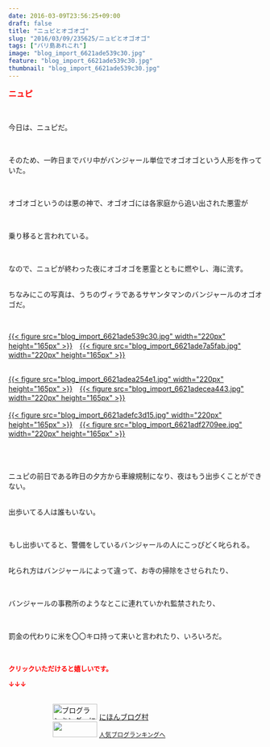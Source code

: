 ```yaml
---
date: 2016-03-09T23:56:25+09:00
draft: false
title: "ニュピとオゴオゴ"
slug: "2016/03/09/235625/ニュピとオゴオゴ"
tags: ["バリ島あれこれ"]
image: "blog_import_6621ade539c30.jpg"
feature: "blog_import_6621ade539c30.jpg"
thumbnail: "blog_import_6621ade539c30.jpg"
---
```

<p><font color="#ff0000" size="3"><strong>ニュピ</strong></font></p><br/><p>今日は、ニュピだ。</p><br/><p>そのため、一昨日までバリ中がバンジャール単位でオゴオゴという人形を作っていた。</p><br/><p>オゴオゴというのは悪の神で、オゴオゴには各家庭から追い出された悪霊が</p><br/><p>乗り移ると言われている。</p><br/><p>なので、ニュピが終わった夜にオゴオゴを悪霊とともに燃やし、海に流す。</p><p><br/>ちなみにこの写真は、うちのヴィラであるサヤンタマンのバンジャールのオゴオゴだ。</p><br/><p><a href="blog_import_6621ade6760da.jpg">{{< figure src="blog_import_6621ade539c30.jpg" width="220px" height="165px" >}}</a>　<a href="blog_import_6621ade8d6022.jpg">{{< figure src="blog_import_6621ade7a5fab.jpg" width="220px" height="165px" >}}</a></p><p><br/><a href="blog_import_6621adeb7f64e.jpg">{{< figure src="blog_import_6621adea254e1.jpg" width="220px" height="165px" >}}</a>　<a href="blog_import_6621adee3a669.jpg">{{< figure src="blog_import_6621adecea443.jpg" width="220px" height="165px" >}}</a><br/><br/><a href="blog_import_6621adf13d0c5.jpg">{{< figure src="blog_import_6621adefc3d15.jpg" width="220px" height="165px" >}}</a>　<a href="blog_import_6621adf3a99f1.jpg">{{< figure src="blog_import_6621adf2709ee.jpg" width="220px" height="165px" >}}</a><br/><br/><br/></p><p><br/>ニュピの前日である昨日の夕方から車線規制になり、夜はもう出歩くことができない。</p><p><br/>出歩いてる人は誰もいない。</p><br/><p>もし出歩いてると、警備をしているバンジャールの人にこっぴどく叱られる。</p><p><br/>叱られ方はバンジャールによって違って、お寺の掃除をさせられたり、</p><br/><p>バンジャールの事務所のようなとこに連れていかれ監禁されたり、</p><br/><p>罰金の代わりに米を〇〇キロ持って来いと言われたり、いろいろだ。<br/></p><br/><p><font color="#ff0000" size="2"><strong>クリックいただけると嬉しいです。<br/></strong></font></p><p><font color="#ff0000" size="2"><strong>↓↓↓</strong></font></p><p><br/><a href="ranking.html" target="_blank"><img border="0" alt="ブログランキング・にほんブログ村へ" src="data:image/svg+xml;charset=utf-8,%3Csvg%20xmlns%3D%22http%3A%2F%2Fwww.w3.org%2F2000%2Fsvg%22%20title%3D%22Placeholder%20for%20Images%22%20role%3D%22presentation%22%20viewBox%3D%220%200%2088%2031%22%20%2F%3E" width="88" height="31" data-src="https://img-proxy.blog-video.jp/images?url=http%3A%2F%2Fwww.blogmura.com%2Fimg%2Fwww88_31.gif" style="aspect-ratio: auto 88 / 31;"/><noscript><img border="0" alt="ブログランキング・にほんブログ村へ" src="https://img-proxy.blog-video.jp/images?url=http%3A%2F%2Fwww.blogmura.com%2Fimg%2Fwww88_31.gif" width="88" height="31"></noscript></a> <a href="ranking.html" target="_blank">にほんブログ村</a> <br/><a title="人気ブログランキングへ" href="link.php?1804582"><img border="0" src="data:image/svg+xml;charset=utf-8,%3Csvg%20xmlns%3D%22http%3A%2F%2Fwww.w3.org%2F2000%2Fsvg%22%20title%3D%22Placeholder%20for%20Images%22%20role%3D%22presentation%22%20viewBox%3D%220%200%2088%2031%22%20%2F%3E" width="88" height="31" data-src="https://blog.with2.net/img/banner/banner_22.gif" style="aspect-ratio: auto 88 / 31;"/><noscript><img border="0" src="https://blog.with2.net/img/banner/banner_22.gif" width="88" height="31"></noscript></a> <a style="FONT-SIZE: 12px" href="link.php?1804582">人気ブログランキングへ</a> </p>

